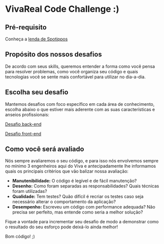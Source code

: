 # VivaReal Code Challenge :)

<!-- If you prefer, you can read our [english version](README-en.md). -->

## Pré-requisito

Conheça a [lenda de Spotippos](history.md)

## Propósito dos nossos desafios

De acordo com seus skills, queremos entender a forma como você pensa para resolver problemas, como você organiza seu código e quais tecnologias você se sente mais confortável para utilizar no dia-a-dia.

## Escolha seu desafio

Mantemos desafios com foco específico em cada área de conhecimento, escolha abaixo o que estiver mais aderente com as suas características e anseios profissionais:

[Desafio back-end](backend.md)

[Desafio front-end](frontend.md)

## Como você será avaliado

Nós sempre avaliaremos o seu código, e para isso nós envolvemos sempre no mínimo 3 engenheiros aqui do Viva e antecipadamente lhe informamos quais os principais critérios que vão balizar nossa avaliação:

* **Manutenibilidade:** O código é legível e de fácil manutenção?
* **Desenho:** Como foram separadas as responsabilidades? Quais técnicas foram utilizadas?
* **Qualidade:** Tem testes? Quão difícil é recriar os testes caso seja necessário alterar o comportamento da aplicação?
* **Desempenho:** Escreveu um código com performance adequada? Não precisa ser perfeito, mas entende como seria a melhor solução?

Fique a vontade para incrementar seu desafio de modo a demonstrar como o resultado do seu esforço pode deixá-lo ainda melhor!

Bom código! ;)
